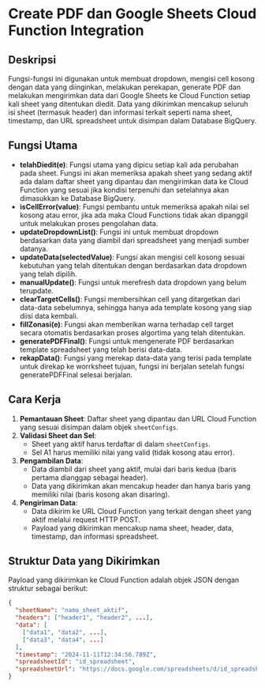# Create PDF dan Google Sheets Cloud Function Integration

## Deskripsi

Fungsi-fungsi ini digunakan untuk membuat dropdown, mengisi cell kosong dengan data yang diinginkan, melakukan perekapan, generate PDF dan melakukan mengirimkan data dari Google Sheets ke Cloud Function setiap kali sheet yang ditentukan diedit. Data yang dikirimkan mencakup seluruh isi sheet (termasuk header) dan informasi terkait seperti nama sheet, timestamp, dan URL spreadsheet untuk disimpan dalam Database BigQuery.

## Fungsi Utama

- **telahDiedit(e)**: Fungsi utama yang dipicu setiap kali ada perubahan pada sheet. Fungsi ini akan memeriksa apakah sheet yang sedang aktif ada dalam daftar sheet yang dipantau dan mengirimkan data ke Cloud Function yang sesuai jika kondisi terpenuhi dan setelahnya akan dimasukkan ke Database BigQuery.
- **isCellError(value)**: Fungsi pembantu untuk memeriksa apakah nilai sel kosong atau error, jika ada maka Cloud Functions tidak akan dipanggil untuk melakukan proses pengolahan data.
- **updateDropdownList()**: Fungsi ini untuk membuat dropdown berdasarkan data yang diambil dari spreadsheet yang menjadi sumber datanya.
- **updateData(selectedValue)**: Fungsi akan mengisi cell kosong sesuai kebutuhan yang telah ditentukan dengan berdasarkan data dropdown yang telah dipilih.
- **manualUpdate()**: Fungsi untuk merefresh data dropdown yang belum terupdate.
- **clearTargetCells()**: Fungsi membersihkan cell yang ditargetkan dari data-data sebelumnya, sehingga hanya ada template kosong yang siap diisi data kembali.
- **fillZonasi(e)**: Fungsi akan memberikan warna terhadap cell target secara otomatis berdasarkan proses algortima yang telah ditentukan.
- **generatePDFFinal()**: Fungsi untuk mengenerate PDF berdasarkan template spreadsheet yang telah berisi data-data.
- **rekapData()**: Fungsi yang merekap data-data yang terisi pada template untuk direkap ke worrksheet tujuan, fungsi ini berjalan setelah fungsi generatePDFFinal selesai berjalan.

## Cara Kerja

1. **Pemantauan Sheet**: Daftar sheet yang dipantau dan URL Cloud Function yang sesuai disimpan dalam objek `sheetConfigs`.
2. **Validasi Sheet dan Sel**: 
   - Sheet yang aktif harus terdaftar di dalam `sheetConfigs`.
   - Sel A1 harus memiliki nilai yang valid (tidak kosong atau error).
3. **Pengambilan Data**: 
   - Data diambil dari sheet yang aktif, mulai dari baris kedua (baris pertama dianggap sebagai header).
   - Data yang dikirimkan akan mencakup header dan hanya baris yang memiliki nilai (baris kosong akan disaring).
4. **Pengiriman Data**: 
   - Data dikirim ke URL Cloud Function yang terkait dengan sheet yang aktif melalui request HTTP POST.
   - Payload yang dikirimkan mencakup nama sheet, header, data, timestamp, dan informasi spreadsheet.

## Struktur Data yang Dikirimkan

Payload yang dikirimkan ke Cloud Function adalah objek JSON dengan struktur sebagai berikut:

```json
{
  "sheetName": "nama_sheet_aktif",
  "headers": ["header1", "header2", ...],
  "data": [
    ["data1", "data2", ...],
    ["data3", "data4", ...]
  ],
  "timestamp": "2024-11-11T12:34:56.789Z",
  "spreadsheetId": "id_spreadsheet",
  "spreadsheetUrl": "https://docs.google.com/spreadsheets/d/id_spreadsheet/edit"
}
